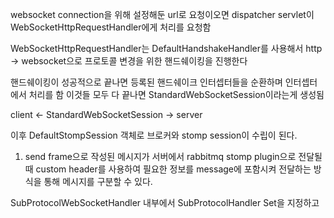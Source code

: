 
websocket connection을 위해 설정해둔 url로 요청이오면 dispatcher servlet이 WebSocketHttpRequestHandler에게 처리를 요청함

WebSocketHttpRequestHandler는 DefaultHandshakeHandler를 사용해서 http -> websocket으로 프로토콜 변경을 위한 핸드쉐이킹을 진행한다 

핸드쉐이킹이 성공적으로 끝나면 등록된 핸드쉐이크 인터셉터들을 순환하며 인터셉터에서 처리를 함
이것들 모두 다 끝나면 StandardWebSocketSession이라는게 생성됨

client <- StandardWebSocketSession -> server

이후 DefaultStompSession 객체로 브로커와 stomp session이 수립이 된다. 

1. send frame으로 작성된 메시지가 서버에서 rabbitmq stomp plugin으로 전달될때 custom header를 사용하여 필요한 정보를 message에 포함시켜 전달하는 방식을 통해 메시지를 구분할 수 있다.

SubProtocolWebSocketHandler 내부에서 SubProtocolHandler Set을 지정하고 